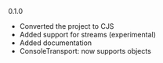 0.1.0

- Converted the project to CJS
- Added support for streams (experimental)
- Added documentation
- ConsoleTransport: now supports objects
